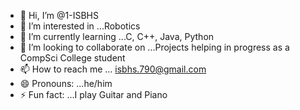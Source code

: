 - 👋 Hi, I’m @1-ISBHS
- 👀 I’m interested in ...Robotics
- 🌱 I’m currently learning ...C, C++, Java, Python
- 💞️ I’m looking to collaborate on ...Projects helping in progress as a CompSci College student
- 📫 How to reach me ... isbhs.790@gmail.com
- 😄 Pronouns: ...he/him
- ⚡ Fun fact: ...I play Guitar and Piano

<!---
1-ISBHS/1-ISBHS is a ✨ special ✨ repository because its `README.md` (this file) appears on your GitHub profile.
You can click the Preview link to take a look at your changes.
--->
